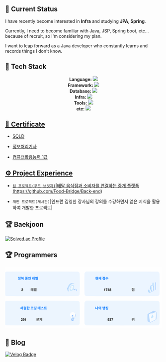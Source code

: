 ## 👋 Current Status

I have recently become interested in **Infra** and studying **JPA, Spring**.

Currently, I need to become familiar with Java, JSP, Spring boot, etc... because of recruit, so I'm considering my plan.

I want to leap forward as a Java developer who constantly learns and records things I don't know.

## 💪 Tech Stack
<p align="center">
  <b>Language: </b>
  <a href="https://skillicons.dev">
    <img src="https://skillicons.dev/icons?i=java,python,c" />
  </a>
  </br>
  <b>Framework: </b>
  <a href="https://skillicons.dev">
    <img src="https://skillicons.dev/icons?i=spring,django,flask" />
  </a>
  </br>
  <b>Database: </b>
  <a href="https://skillicons.dev">
    <img src="https://skillicons.dev/icons?i=mysql,postgres,sqlite,redis" />
  </a>
  </br>
  <b>Infra: </b>
  <a href="https://skillicons.dev">
    <img src="https://skillicons.dev/icons?i=aws,linux,docker" />
  </a>
  </br>
  <b>Tools: </b>
  <a href="https://skillicons.dev">
    <img src="https://skillicons.dev/icons?i=github,idea,discord,notion,postman,vscode,git" />
  </a>
  </br>
  <b>etc: </b>
  <a href="https://skillicons.dev">
    <img src="https://skillicons.dev/icons?i=arduino,figma,pycharm" />
</p>

## 🥇 Certificate

- SQLD
  
- 정보처리기사

- 컴퓨터활용능력 1급

## ⚙ Project Experience

- `팀 프로젝트(푸드 브릿지)`|배달 음식점과 소비자를 연결하는 중개 플랫폼(https://github.com/Food-Bridge/Back-end)

- `개인 프로젝트(게시판)`|인프런 김영한 강사님의 강의를 수강하면서 얻은 지식을 활용하여 개발한 프로젝트|

## 🏆 Baekjoon

[![Solved.ac Profile](http://mazassumnida.wtf/api/v2/generate_badge?boj=dnwls16071)](https://solved.ac/dnwls16071/)

## 🏆 Programmers

![Programmers Badge](https://raw.githubusercontent.com/dnwls16071/Github_Programmers_Rank/main/result/result.svg?cache_buster=TIMESTAMP)

## 📩 Blog
[![Velog Badge](https://img.shields.io/badge/-Velog-20c997?logo=Vimeo&logoColor=white)](https://velog.io/@@dnwls4659)
